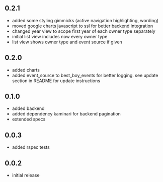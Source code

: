 ## 0.2.1
* added some styling gimmicks (active navigation highlighting, wording)
* moved google charts javascript to ssl for better backend integration
* changed year view to scope first year of each owner type separately
* initial list view includes now every owner type
* list view shows owner type and event source if given

## 0.2.0
* added charts
* added event_source to best_boy_events for better logging. see update section in README for update instructions

## 0.1.0

* added backend
* added dependency kaminari for backend pagination
* extended specs

## 0.0.3

* added rspec tests

## 0.0.2

* initial release